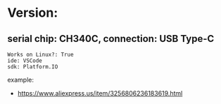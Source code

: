 # Version:
## serial chip: CH340C, connection: USB Type-C
```
Works on Linux?: True
ide: VSCode
sdk: Platform.IO
```

example:
- https://www.aliexpress.us/item/3256806236183619.html

